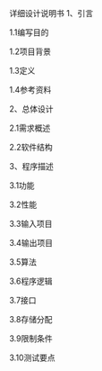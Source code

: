 

详细设计说明书
1、引言

1.1编写目的

1.2项目背景

1.3定义

1.4参考资料

2、总体设计

2.1需求概述

2.2软件结构

3、程序描述

3.1功能

3.2性能

3.3输入项目

3.4输出项目

3.5算法

3.6程序逻辑

3.7接口

3.8存储分配

3.9限制条件

3.10测试要点

